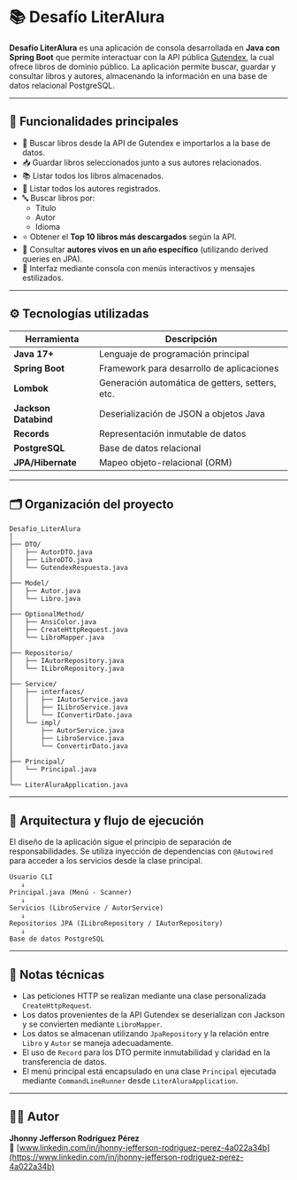 # 📚 Desafío LiterAlura

**Desafío LiterAlura** es una aplicación de consola desarrollada en **Java con Spring Boot** que permite interactuar con la API pública [Gutendex](https://gutendex.com/), la cual ofrece libros de dominio público. La aplicación permite buscar, guardar y consultar libros y autores, almacenando la información en una base de datos relacional PostgreSQL.

---

## 🎯 Funcionalidades principales

- 🔎 Buscar libros desde la API de Gutendex e importarlos a la base de datos.
- 📥 Guardar libros seleccionados junto a sus autores relacionados.
- 📚 Listar todos los libros almacenados.
- 👤 Listar todos los autores registrados.
- 🔤 Buscar libros por:
  - Título
  - Autor
  - Idioma
- ⭐ Obtener el **Top 10 libros más descargados** según la API.
- 📅 Consultar **autores vivos en un año específico** (utilizando derived queries en JPA).
- 📘 Interfaz mediante consola con menús interactivos y mensajes estilizados.

---

## ⚙️ Tecnologías utilizadas

| Herramienta       | Descripción                                 |
|-------------------|---------------------------------------------|
| **Java 17+**       | Lenguaje de programación principal          |
| **Spring Boot**   | Framework para desarrollo de aplicaciones   |
| **Lombok**        | Generación automática de getters, setters, etc. |
| **Jackson Databind** | Deserialización de JSON a objetos Java  |
| **Records**       | Representación inmutable de datos           |
| **PostgreSQL**    | Base de datos relacional                    |
| **JPA/Hibernate** | Mapeo objeto-relacional (ORM)               |

---

## 🗂️ Organización del proyecto

```
Desafio_LiterAlura
│
├── DTO/
│   ├── AutorDTO.java
│   ├── LibroDTO.java
│   └── GutendexRespuesta.java
│
├── Model/
│   ├── Autor.java
│   └── Libro.java
│
├── OptionalMethod/
│   ├── AnsiColor.java
│   ├── CreateHttpRequest.java
│   └── LibroMapper.java
│
├── Repositorio/
│   ├── IAutorRepository.java
│   └── ILibroRepository.java
│
├── Service/
│   ├── interfaces/
│   │   ├── IAutorService.java
│   │   ├── ILibroService.java
│   │   └── IConvertirDato.java
│   └── impl/
│       ├── AutorService.java
│       ├── LibroService.java
│       └── ConvertirDato.java
│
├── Principal/
│   └── Principal.java
│
└── LiterAluraApplication.java
```

---

## 🧠 Arquitectura y flujo de ejecución

El diseño de la aplicación sigue el principio de separación de responsabilidades. Se utiliza inyección de dependencias con `@Autowired` para acceder a los servicios desde la clase principal.

```plaintext
Usuario CLI
   ↓
Principal.java (Menú - Scanner)
   ↓
Servicios (LibroService / AutorService)
   ↓
Repositorios JPA (ILibroRepository / IAutorRepository)
   ↓
Base de datos PostgreSQL
```

---

## 📝 Notas técnicas

- Las peticiones HTTP se realizan mediante una clase personalizada `CreateHttpRequest`.
- Los datos provenientes de la API Gutendex se deserializan con Jackson y se convierten mediante `LibroMapper`.
- Los datos se almacenan utilizando `JpaRepository` y la relación entre `Libro` y `Autor` se maneja adecuadamente.
- El uso de `Record` para los DTO permite inmutabilidad y claridad en la transferencia de datos.
- El menú principal está encapsulado en una clase `Principal` ejecutada mediante `CommandLineRunner` desde `LiterAluraApplication`.

---

## 👨‍💻 Autor

**Jhonny Jefferson Rodríguez Pérez**  
🔗 [www.linkedin.com/in/jhonny-jefferson-rodriguez-perez-4a022a34b](https://www.linkedin.com/in/jhonny-jefferson-rodriguez-perez-4a022a34b)
